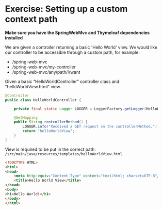 # Exercise: Setting up a custom context path

**Make sure you have the SpringWebMvc and Thymeleaf dependencies installed**

We are given a controller returning a basic 'Hello World' view. We would like our controller to be accessible through a custom path, for example:

* /spring-web-mvc
* /spring-web-mvc/my-controller
* /spring-web-mvc/any/path/I/want

Given a basic "HelloWorldController" controller class and "helloWorldView.html" view.

```java
@Controller
public class HelloWorldController {

    private final static Logger LOGGER = LoggerFactory.getLogger(HelloWorldController.class);

    @GetMapping
    public String controllerMethod() {
        LOGGER.info("Received a GET request on the controllerMethod.");
        return "helloWorldView";
    }
}
```

View is required to be put in the correct path: `/src/main/java/resources/templates/helloWorldView.html`

```html
<!DOCTYPE HTML>
<html>
<head>
    <meta http-equiv="Content-Type" content="text/html; charset=UTF-8"/>
    <title>Hello World View</title>
</head>
<body>
<h1>Hello World!</h1>
</body>
</html>
```